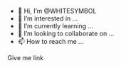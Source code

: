 - 👋 Hi, I’m @WHITESYMBOL
- 👀 I’m interested in ...
- 🌱 I’m currently learning ...
- 💞️ I’m looking to collaborate on ...
- 📫 How to reach me ...

<!---
WHITESYMBOL/WHITESYMBOL is a ✨ special ✨ repository because its `README.md` (this file) appears on your GitHub profile.
You can click the Preview link to take a look at your changes.
--->Give me link
